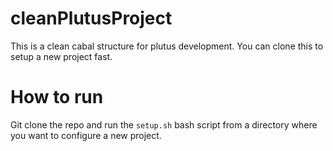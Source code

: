 # cleanPlutusProject
This is a clean cabal structure for plutus development. You can clone this to setup a new project fast.

# How to run
Git clone the repo and run the `setup.sh` bash script from a directory where you want to configure a new project.
